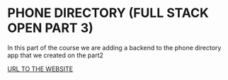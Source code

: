 # PHONE DIRECTORY (FULL STACK OPEN PART 3)
In this part of the course we are adding a backend to the phone directory app that we created on the part2

[URL TO THE WEBSITE](https://phone-directoryfull-stack-open-production.up.railway.app/)
